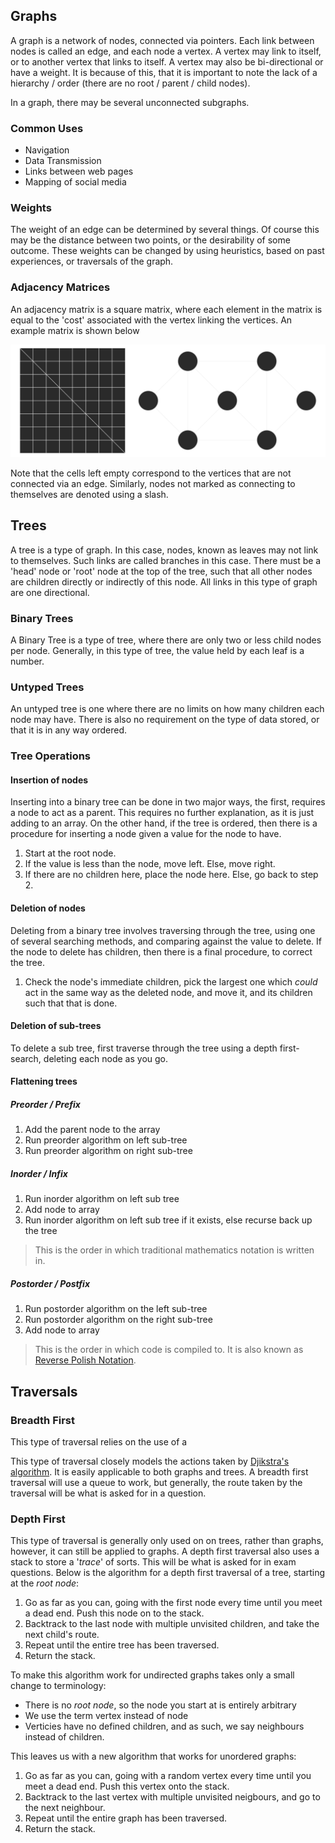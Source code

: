 ## Graphs
A graph is a network of nodes, connected via pointers. Each link between nodes is called an edge, and each node a vertex. A vertex may link to itself, or to another vertex that links to itself. A vertex may also be bi-directional or have a weight. It is because of this, that it is important to note the lack of a hierarchy / order (there are no root / parent / child nodes).

In a graph, there may be several unconnected subgraphs.

### Common Uses
- Navigation
- Data Transmission
- Links between web pages
- Mapping of social media

### Weights
The weight of an edge can be determined by several things. Of course this may be the distance between two points, or the desirability of some outcome. These weights can be changed by using heuristics, based on past experiences, or traversals of the graph.

### Adjacency Matrices
An adjacency matrix is a square matrix, where each element in the matrix is equal to the 'cost' associated with the vertex linking the vertices. An example matrix is shown below

![Ajacency Matrix](./Images/Graphs/Ajacency-Matrix.svg)

Note that the cells left empty correspond to the vertices that are not connected via an edge. Similarly, nodes not marked as connecting to themselves are denoted using a slash.

## Trees
A tree is a type of graph. In this case, nodes, known as leaves may not link to themselves. Such links are called branches in this case. There must be a 'head' node or 'root' node at the top of the tree, such that all other nodes are children directly or indirectly of this node. All links in this type of graph are one directional.

### Binary Trees
A Binary Tree is a type of tree, where there are only two or less child nodes per node. 
Generally, in this type of tree, the value held by each leaf is a number.

### Untyped Trees
An untyped tree is one where there are no limits on how many children each node may have. There is also no requirement on the type of data stored, or that it is in any way ordered.

### Tree Operations
#### Insertion of nodes
Inserting into a binary tree can be done in two major ways, the first, requires a node to act as a parent. This requires no further explanation, as it is just adding to an array. On the other hand, if the tree is ordered, then there is a procedure for inserting a node given a value for the node to have.
1. Start at the root node.
2. If the value is less than the node, move left. Else, move right.
3. If there are no children here, place the node here. Else, go back to step 2.

#### Deletion of nodes
Deleting from a binary tree involves traversing through the tree, using one of several searching methods, and comparing against the value to delete. If the node to delete has children, then there is a final procedure, to correct the tree.
1. Check the node's immediate children, pick the largest one which *could* act in the same way as the deleted node, and move it, and its children such that that is done.

#### Deletion of sub-trees
To delete a sub tree, first traverse through the tree using a depth first-search, deleting each node as you go.

#### Flattening trees
##### Preorder / Prefix
1. Add the parent node to the array
2. Run preorder algorithm on left sub-tree
3. Run preorder algorithm on right sub-tree 

##### Inorder / Infix
1. Run inorder algorithm on left sub tree
2. Add node to array
3. Run inorder algorithm on left sub tree if it exists, else recurse back up the tree

> This is the order in which traditional mathematics notation is written in.

##### Postorder / Postfix
1. Run postorder algorithm on the left sub-tree
2. Run postorder algorithm on the right sub-tree
3. Add node to array

> This is the order in which code is compiled to. It is also known as [Reverse Polish Notation](./The%20Compilation%20Toolchain.md).

## Traversals
### Breadth First
This type of traversal relies on the use of a 

This type of traversal closely models the actions taken by [Djikstra's algorithm](./Algorithms/Pathfinding.md). It is easily applicable to both graphs and trees. A breadth first traversal will use a queue to work, but generally, the route taken by the traversal will be what is asked for in a question.


### Depth First
This type of traversal is generally only used on on trees, rather than graphs, however, it can still be applied to graphs. A depth first traversal also uses a stack to store a '*trace*' of sorts. This will be what is asked for in exam questions. Below is the algorithm for a depth first traversal of a tree, starting at the *root node*:

1. Go as far as you can, going with the first node every time until you meet a dead end. Push this node on to the stack.
2. Backtrack to the last node with multiple unvisited children, and take the next child's route.
3. Repeat until the entire tree has been traversed.
4. Return the stack.

To make this algorithm work for undirected graphs takes only a small change to terminology: 
- There is no *root node*, so the node you start at is entirely arbitrary
- We use the term vertex instead of node
- Verticies have no defined children, and as such, we say neighbours instead of children.

This leaves us with a new algorithm that works for unordered graphs:

1. Go as far as you can, going with a random vertex every time until you meet a dead end. Push this vertex onto the stack.
2. Backtrack to the last vertex with multiple unvisited neigbours, and go to the next neighbour. 
3. Repeat until the entire graph has been traversed.
4. Return the stack.
